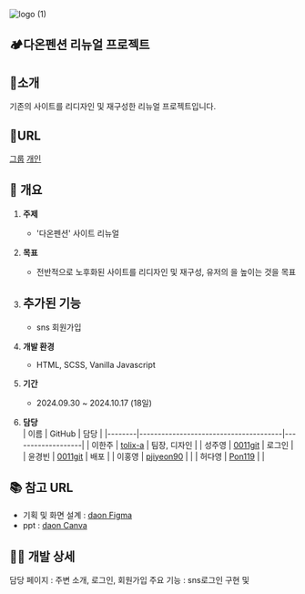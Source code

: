 ![logo (1)](https://github.com/user-attachments/assets/a3256e34-4344-4a52-b753-7ee4b3517bdb)

## 🏕다온펜션 리뉴얼 프로젝트
## 🌱소개
기존의 사이트를 리디자인 및 재구성한 리뉴얼 프로젝트입니다.


## 🔗URL
[그룹](https://qodql.github.io/daon/index.html)
[개인](https://0011git.github.io/daon/)

## 📑 개요
1. **주제**
   - '다온펜션' 사이트 리뉴얼
     
2. **목표**
   - 전반적으로 노후화된 사이트를 리디자인 및 재구성, 유저의 을 높이는 것을 목표

3. **추가된 기능**
   - 
   - sns 회원가입
     
3. **개발 환경**
   - HTML, SCSS, Vanilla Javascript
     
4. **기간**
   - 2024.09.30 ~ 2024.10.17 (18일)
     
5. **담당**  
   | 이름   | GitHub                              | 담당              |
   |--------|---------------------------------------|-------------------|
   | 이한주 | [tolix-a](https://github.com/tolix-a) | 팀장, 디자인     |
   | 성주영 | [0011git](https://github.com/0011git) | 로그인              |
   | 윤경빈 | [0011git](https://github.com/0011git) | 배포		   |
   | 이홍영 | [pjiyeon90](https://github.com/pjiyeon90) |         |
   | 허다영 | [Pon119](https://github.com/Pon119) |       |


## 📚 참고 URL
- 기획 및 화면 설계 : 
[daon Figma](<https://www.figma.com/design/1zlcRdL0iDs2TWlgb5Thoq/240618_%EB%8B%A4%EC%98%A8%ED%8E%9C%EC%85%98-(Copy)?node-id=0-1&node-type=canvas&t=QkvAdj1lJY9kWkMd-0>)
- ppt : 
[daon Canva](https://www.canva.com/design/DAGTt3bDvUE/-n3BoRlItJUojwIII0JnqQ/edit)


## 🙋‍♀️ 개발 상세
담당 페이지 : 주변 소개, 로그인, 회원가입
주요 기능 : sns로그인 구현 및 
